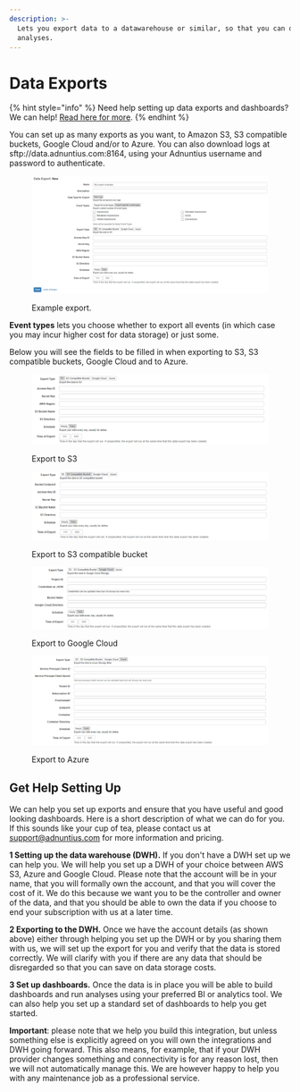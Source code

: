 ```yaml
---
description: >-
  Lets you export data to a datawarehouse or similar, so that you can do deep
  analyses.
---
```


# Data Exports

{% hint style="info" %}
Need help setting up data exports and dashboards? We can help! [Read here for more](data-exports.md#get-help-setting-up).
{% endhint %}

You can set up as many exports as you want, to Amazon S3, S3 compatible buckets, Google Cloud and/or to Azure. You can also download logs at sftp://data.adnuntius.com:8164, using your Adnuntius username and password to authenticate.&#x20;

<figure><img src="../../../.gitbook/assets/202210 Exports.png" alt=""><figcaption><p>Example export.</p></figcaption></figure>

**Event types** lets you choose whether to export all events (in which case you may incur higher cost for data storage) or just some.&#x20;

Below you will see the fields to be filled in when exporting to S3, S3 compatible buckets, Google Cloud and to Azure.&#x20;

<figure><img src="../../../.gitbook/assets/202207 Exports - S3.png" alt=""><figcaption><p>Export to S3</p></figcaption></figure>

<figure><img src="../../../.gitbook/assets/202210 Exports - S3 Compatible (1).png" alt=""><figcaption><p>Export to S3 compatible bucket</p></figcaption></figure>

<figure><img src="../../../.gitbook/assets/202210 Exports - Google Cloud (1).png" alt=""><figcaption><p>Export to Google Cloud</p></figcaption></figure>

<figure><img src="../../../.gitbook/assets/202210 Exports - Azure.png" alt=""><figcaption><p>Export to Azure</p></figcaption></figure>

## Get Help Setting Up

We can help you set up exports and ensure that you have useful and good looking dashboards. Here is a short description of what we can do for you. If this sounds like your cup of tea, please contact us at [support@adnuntius.com](mailto:support@adnuntius.com) for more information and pricing.

**1 Setting up the data warehouse (DWH).** If you don't have a DWH set up we can help you. We will help you set up a DWH of your choice between AWS S3, Azure and Google Cloud. Please note that the account will be in your name, that you will formally own the account, and that you will cover the cost of it. We do this because we want you to be the controller and owner of the data, and that you should be able to own the data if you choose to end your subscription with us at a later time.&#x20;

**2 Exporting to the DWH.** Once we have the account details (as shown above) either through helping you set up the DWH or by you sharing them with us, we will set up the export for you and verify that the data is stored correctly. We will clarify with you if there are any data that should be disregarded so that you can save on data storage costs.

**3 Set up dashboards.** Once the data is in place you will be able to build dashboards and run analyses using your preferred BI or analytics tool. We can also help you set up a standard set of dashboards to help you get started.&#x20;

**Important**: please note that we help you build this integration, but unless something else is explicitly agreed on you will own the integrations and DWH going forward. This also means, for example, that if your DWH provider changes something and connectivity is for any reason lost, then we will not automatically manage this. We are however happy to help you with any maintenance job as a professional service.&#x20;
